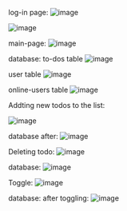 log-in page:
![image](https://user-images.githubusercontent.com/89589898/161831404-06a6e6a9-8be6-4c64-9154-bca90bd6e096.png)

![image](https://user-images.githubusercontent.com/89589898/161831513-cfa2e8c0-62a0-45ed-a8cd-b6f0ec42d8f6.png)


main-page:
![image](https://user-images.githubusercontent.com/89589898/161831583-a9aafb4e-4e0e-41a1-a6d9-fb7c398cfb34.png)

database:
to-dos table
![image](https://user-images.githubusercontent.com/89589898/161831738-0a87cdf2-26d8-4a64-9619-74511f0a45fc.png)

user table
![image](https://user-images.githubusercontent.com/89589898/161833255-daffc4b7-6f3f-475b-b965-5b1fa50ef746.png)

online-users table
![image](https://user-images.githubusercontent.com/89589898/161833340-ace15b09-94d2-4f4b-a547-875f574061aa.png)



Addting new todos to the list:

![image](https://user-images.githubusercontent.com/89589898/161832183-d89fe3b6-b83d-412e-be46-2c3854233356.png)

database after:
![image](https://user-images.githubusercontent.com/89589898/161832490-ef351df9-8d90-456f-87d2-1963dd12a204.png)

Deleting todo:
![image](https://user-images.githubusercontent.com/89589898/161832594-04f91dbb-3fa9-4d69-8938-b1561d2db119.png)

database:
![image](https://user-images.githubusercontent.com/89589898/161832816-62cd312a-f20e-4c16-9366-44ccd48b7cd3.png)

Toggle:
![image](https://user-images.githubusercontent.com/89589898/161832894-6ac719f4-191d-4baa-8648-e7996e7de2ef.png)

database: after toggling:
![image](https://user-images.githubusercontent.com/89589898/161833087-6864a5c7-c5ed-4afc-a84c-388d20f90772.png)
